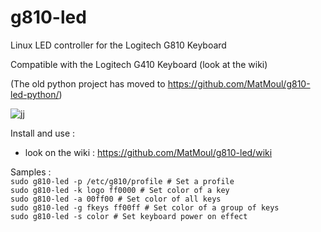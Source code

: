 # g810-led

Linux LED controller for the Logitech G810 Keyboard

Compatible with the Logitech G410 Keyboard (look at the wiki)

(The old python project has moved to https://github.com/MatMoul/g810-led-python/)

![jj](https://raw.githubusercontent.com/MatMoul/g810-led/master/pictures/logitech_g810-2.jpg)

Install and use :</br>
- look on the wiki : https://github.com/MatMoul/g810-led/wiki

Samples :</br>
`sudo g810-led -p /etc/g810/profile # Set a profile`</br>
`sudo g810-led -k logo ff0000 # Set color of a key`</br>
`sudo g810-led -a 00ff00 # Set color of all keys`</br>
`sudo g810-led -g fkeys ff00ff # Set color of a group of keys`</br>
`sudo g810-led -s color # Set keyboard power on effect`</br>
